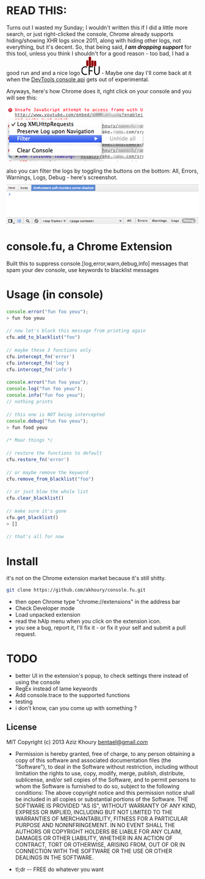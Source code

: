 READ THIS:
=========
Turns out I wasted my Sunday; I wouldn't written this if I did a little more search, or just right-clicked the console,
Chrome already supports hiding/showing XHR logs since 2011, along with hiding other logs, not everything, but it's decent.
So, that being said, ***I am dropping support*** for this tool, unless you think I shouldn't for a good reason - too bad, I had a good run and
and a nice logo ![cfu logo](img/icon-48.png "fu") - Maybe one day I'll come back at it when the [DevTools console api](http://developer.chrome.com/extensions/experimental.devtools.console.html "DevTools console api") gets out of experimental.

Anyways, here's how Chrome does it, right click on your console and you will see this:

![Right-Click on console](img/shot.png "Chrome dev tool")

also you can filter the logs by toggling the buttons on the bottom: All, Errors, Warnings, Logs, Debug - here's screenshot.
![Log filter](img/shot2.png "logs filter")

console.fu, a Chrome Extension
==============================

Built this to suppress console.[log,error,warn,debug,info] messages that spam your dev console,
use keywords to blacklist messages

Usage (in console)
==================

```javascript
console.error("fun foo yeuu");
> fun foo yeuu

// now let's block this message from printing again
cfu.add_to_blacklist("foo")

// maybe these 3 functions only
cfu.intercept_fn('error')
cfu.intercept_fn('log')
cfu.intercept_fn('info')

console.error("fun foo yeuu");
console.log("fun foo yeuu");
console.info("fun foo yeuu");
// nothing prints

// this one is NOT being intercepted
console.debug("fun foo yeuu");
> fun food yeuu

/* Moar things */

// restore the functions to default
cfu.restore_fn('error')

// or maybe remove the keyword
cfu.remove_from_blacklist("foo")

// or just blow the whole list
cfu.clear_blacklist()

// make sure it's gone
cfu.get_blacklist()
> []

// that's all for now

```

Install
=======
it's not on the Chrome extension market because it's still shitty.


```sh
git clone https://github.com/akhoury/console.fu.git
```
* then open Chrome type "chrome://extensions" in the address bar
* Check Developer mode
* Load unpacked extension
* read the hAlp menu when you click on the extension icon.
* you see a bug, report it, I'll fix it - or fix it your self and submit a pull request.


TODO
====
* better UI in the extension's popup, to check settings there instead of using the console
* RegEx instead of lame keywords
* Add console.trace to the supported functions
* testing
* i don't know, can you come up with something ?

License
-

MIT
Copyright (c) 2013 Aziz Khoury <bentael@gmail.com>
* Permission is hereby granted, free of charge, to any person obtaining a copy of this software and associated documentation files (the "Software"), to deal in the Software without restriction, including without limitation the rights to use, copy, modify, merge, publish, distribute, sublicense, and/or sell copies of the Software, and to permit persons to whom the Software is furnished to do so, subject to the following conditions:
The above copyright notice and this permission notice shall be included in all copies or substantial portions of the Software.
THE SOFTWARE IS PROVIDED "AS IS", WITHOUT WARRANTY OF ANY KIND, EXPRESS OR IMPLIED, INCLUDING BUT NOT LIMITED TO THE WARRANTIES OF MERCHANTABILITY, FITNESS FOR A PARTICULAR PURPOSE AND NONINFRINGEMENT. IN NO EVENT SHALL THE AUTHORS OR COPYRIGHT HOLDERS BE LIABLE FOR ANY CLAIM, DAMAGES OR OTHER LIABILITY, WHETHER IN AN ACTION OF CONTRACT, TORT OR OTHERWISE, ARISING FROM, OUT OF OR IN CONNECTION WITH THE SOFTWARE OR THE USE OR OTHER DEALINGS IN THE SOFTWARE.

* tl;dr -- FREE do whatever you want

  [Aziz khoury]: bentael@gmail.com



